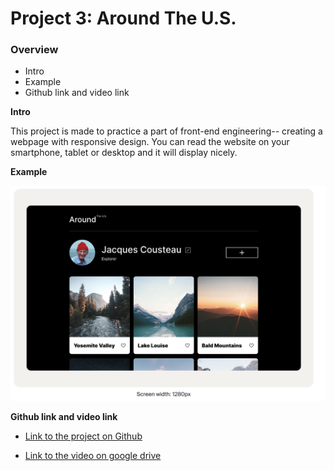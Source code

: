 # Project 3: Around The U.S.

### Overview

- Intro
- Example
- Github link and video link

**Intro**

This project is made to practice a part of front-end engineering-- creating a webpage with responsive design. You can read the website on your smartphone, tablet or desktop and it will display nicely.

**Example**

![screen width: 1280px](/images/demo.png)

**Github link and video link**

- [Link to the project on Github](https://twoorcas.github.io/se_project_aroundtheus/)

- [Link to the video on google drive](https://drive.google.com/file/d/1aWP0jURUZBhCqRR0bmRTnmcy1kF3Ibj4/view?usp=drive_link)
